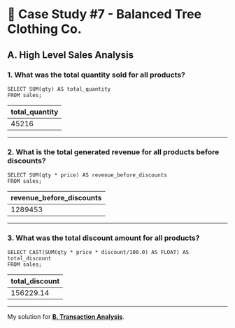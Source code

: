# 👕 Case Study #7 - Balanced Tree Clothing Co.
## A. High Level Sales Analysis
### 1. What was the total quantity sold for all products?
```TSQL
SELECT SUM(qty) AS total_quantity
FROM sales;
```
| total_quantity  |
|-----------------|
| 45216           |

---
### 2. What is the total generated revenue for all products before discounts?
```TSQL
SELECT SUM(qty * price) AS revenue_before_discounts
FROM sales;
```
| revenue_before_discounts  |
|---------------------------|
| 1289453                   |

---
### 3. What was the total discount amount for all products?
```TSQL
SELECT CAST(SUM(qty * price * discount/100.0) AS FLOAT) AS total_discount
FROM sales;
```
| total_discount  |
|-----------------|
| 156229.14       |

---
My solution for **[B. Transaction Analysis](https://github.com/TranVanHanh12/SQL/blob/main/Solution/B.%20Transaction%20Analysis.md)**.
